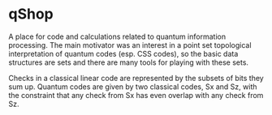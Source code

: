 # qShop

A place for code and calculations related to quantum information processing.
The main motivator was an interest in a point set topological interpretation of quantum codes (esp. CSS codes), so the basic data structures are sets and there are many tools for playing with these sets.

Checks in a classical linear code are represented by the subsets of bits they sum up.
Quantum codes are given by two classical codes, Sx and Sz, with the constraint that any check from Sx has even overlap with any check from Sz.
